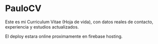 # PauloCV

Este es mi Curriculum Vitae (Hoja de vida), con datos reales de contacto, experiencia y estudios actualizados.

El deploy estara online proximamente en firebase hosting.